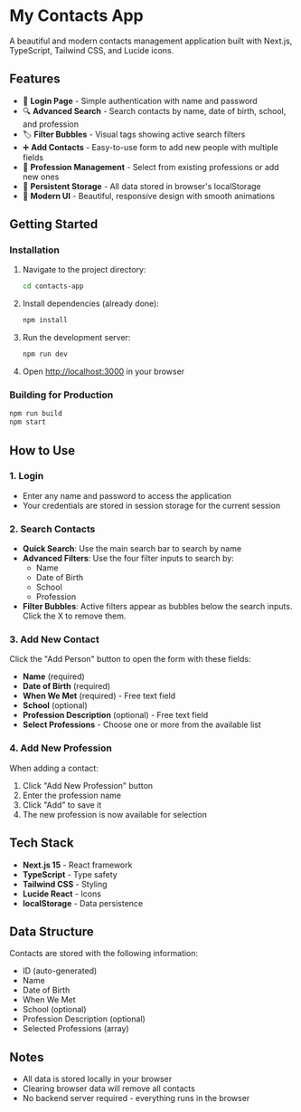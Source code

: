 # My Contacts App

A beautiful and modern contacts management application built with Next.js, TypeScript, Tailwind CSS, and Lucide icons.

## Features

- 🔐 **Login Page** - Simple authentication with name and password
- 🔍 **Advanced Search** - Search contacts by name, date of birth, school, and profession
- 🏷️ **Filter Bubbles** - Visual tags showing active search filters
- ➕ **Add Contacts** - Easy-to-use form to add new people with multiple fields
- 💼 **Profession Management** - Select from existing professions or add new ones
- 💾 **Persistent Storage** - All data stored in browser's localStorage
- 🎨 **Modern UI** - Beautiful, responsive design with smooth animations

## Getting Started

### Installation

1. Navigate to the project directory:
   ```bash
   cd contacts-app
   ```

2. Install dependencies (already done):
   ```bash
   npm install
   ```

3. Run the development server:
   ```bash
   npm run dev
   ```

4. Open [http://localhost:3000](http://localhost:3000) in your browser

### Building for Production

```bash
npm run build
npm start
```

## How to Use

### 1. Login
- Enter any name and password to access the application
- Your credentials are stored in session storage for the current session

### 2. Search Contacts
- **Quick Search**: Use the main search bar to search by name
- **Advanced Filters**: Use the four filter inputs to search by:
  - Name
  - Date of Birth
  - School
  - Profession
- **Filter Bubbles**: Active filters appear as bubbles below the search inputs. Click the X to remove them.

### 3. Add New Contact
Click the "Add Person" button to open the form with these fields:
- **Name** (required)
- **Date of Birth** (required)
- **When We Met** (required) - Free text field
- **School** (optional)
- **Profession Description** (optional) - Free text field
- **Select Professions** - Choose one or more from the available list

### 4. Add New Profession
When adding a contact:
1. Click "Add New Profession" button
2. Enter the profession name
3. Click "Add" to save it
4. The new profession is now available for selection

## Tech Stack

- **Next.js 15** - React framework
- **TypeScript** - Type safety
- **Tailwind CSS** - Styling
- **Lucide React** - Icons
- **localStorage** - Data persistence

## Data Structure

Contacts are stored with the following information:
- ID (auto-generated)
- Name
- Date of Birth
- When We Met
- School (optional)
- Profession Description (optional)
- Selected Professions (array)

## Notes

- All data is stored locally in your browser
- Clearing browser data will remove all contacts
- No backend server required - everything runs in the browser
